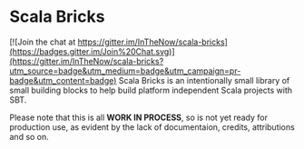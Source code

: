 # Scala Bricks

[![Join the chat at https://gitter.im/InTheNow/scala-bricks](https://badges.gitter.im/Join%20Chat.svg)](https://gitter.im/InTheNow/scala-bricks?utm_source=badge&utm_medium=badge&utm_campaign=pr-badge&utm_content=badge)
Scala Bricks is an intentionally small library of small building blocks to help build platform independent Scala projects with SBT.

Please note that this is all __WORK IN PROCESS__, so is not yet ready for production use, as evident by the lack of documentaion, credits, attributions and so on. 

